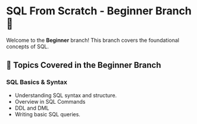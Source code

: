 # SQL From Scratch - Beginner Branch 🚀

Welcome to the **Beginner** branch! This branch covers the foundational concepts of SQL.

## 📘 Topics Covered in the Beginner Branch

### **SQL Basics & Syntax**
- Understanding SQL syntax and structure.
- Overview in SQL Commands
- DDL and DML
- Writing basic SQL queries.



